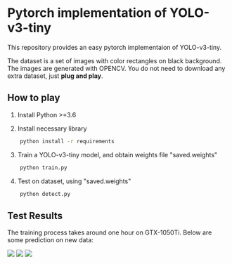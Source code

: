 # Pytorch implementation of YOLO-v3-tiny

This repository provides an easy pytorch implementaion of YOLO-v3-tiny.

The dataset is a set of images with color rectangles on black background. The images are generated with OPENCV. You do not need to download any extra dataset, just **plug and play**.


## How to play

1. Install Python >=3.6

2. Install necessary library
```bash
    python install -r requirements
```

3. Train a YOLO-v3-tiny model, and obtain weights file "saved.weights"
```bash
    python train.py
```

4. Test on dataset, using "saved.weights"
```bash
    python detect.py
```

## Test Results
The training process takes around one hour on GTX-1050Ti. Below are some prediction on new data:

![](https://wx2.sinaimg.cn/small/008b8Ivhgy1ghvjhntdvvj30eg0ega9x.jpg)
![](https://wx3.sinaimg.cn/small/008b8Ivhgy1ghvjhlf3c8j30eg0egdfo.jpg)
![](https://wx1.sinaimg.cn/small/008b8Ivhgy1ghvjhhv4y1j30eg0egdfp.jpg)
